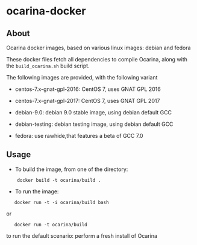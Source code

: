 # ocarina-docker

## About

Ocarina docker images, based on various linux images: debian and fedora

These docker files fetch all dependencies to compile Ocarina, along
with the `build_ocarina.sh` build script.

The following images are provided, with the following variant

- centos-7.x-gnat-gpl-2016: CentOS 7, uses GNAT GPL 2016

- centos-7.x-gnat-gpl-2017: CentOS 7, uses GNAT GPL 2017

- debian-9.0: debian 9.0 stable image, using debian default GCC

- debian-testing: debian testing image, using debian default GCC

- fedora: use rawhide,that features a beta of GCC 7.0


## Usage

* To build the image, from one of the directory:
```
    docker build -t ocarina/build .
```

* To run the image:
```
   docker run -t -i ocarina/build bash
```

or

```
   docker run -t ocarina/build
```

to run the default scenario: perform a fresh install of Ocarina
